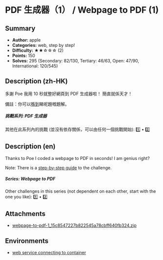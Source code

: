PDF 生成器（1） / Webpage to PDF (1)
===

## Summary

* **Author:** apple
* **Categories:** web, step by step!
* **Difficulty:** ★★☆☆☆ (2)
* **Points:** 150
* **Solves:** 295 (Secondary: 82/130, Tertiary: 46/63, Open: 47/90, International: 120/545)

## Description (zh-HK)

多謝 Poe 我用 10 秒就整好網頁到 PDF 生成器啦！ 簡直就係天才！

備註：你可以[喺到](https://hackmd.io/@blackb6a/hkcert-ctf-2024-ii-zh-449d7d78f978a2d4)睇呢題嘅題解。

##### 挑戰系列: PDF 生成器

其他在此系列內的挑戰 (並沒有依存關係，可以由任何一個挑戰開始): [1️⃣](/challenges/833501209) • [2️⃣](/challenges/318612757)

## Description (en)

Thanks to Poe I coded a webpage to PDF in seconds! I am genius right?

Note: There is a [step-by-step guide](https://hackmd.io/@blackb6a/hkcert-ctf-2024-ii-en-07128acbc80dd0a4) to the challenge.
##### Series: Webpage to PDF

Other challenges in this series (not dependent on each other, start with the one you like): [1️⃣](/challenges/833501209) • [2️⃣](/challenges/318612757)

## Attachments

- [webpage-to-pdf-1_15c8547227b822545a78cbff640fb324.zip](https://github.com/blackb6a/hkcert-ctf-2024-challenges-public/releases/download/v1.0.0/webpage-to-pdf-1_15c8547227b822545a78cbff640fb324.zip)


## Environments

- [web service connecting to container](env)


